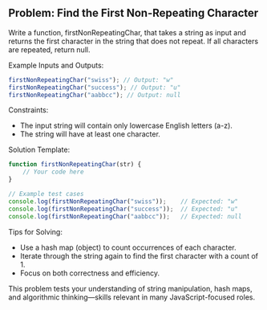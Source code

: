 ## Problem: Find the First Non-Repeating Character

Write a function, firstNonRepeatingChar, that takes a string as input and returns the first character in the string that does not repeat. If all characters are repeated, return null.

Example Inputs and Outputs:
```javascript
firstNonRepeatingChar("swiss"); // Output: "w"
firstNonRepeatingChar("success"); // Output: "u"
firstNonRepeatingChar("aabbcc"); // Output: null
```

Constraints:
- The input string will contain only lowercase English letters (a-z).
- The string will have at least one character.

Solution Template:

```javascript
function firstNonRepeatingChar(str) {
    // Your code here
}

// Example test cases
console.log(firstNonRepeatingChar("swiss"));    // Expected: "w"
console.log(firstNonRepeatingChar("success"));  // Expected: "u"
console.log(firstNonRepeatingChar("aabbcc"));   // Expected: null
```

Tips for Solving:
- Use a hash map (object) to count occurrences of each character.
- Iterate through the string again to find the first character with a count of 1.
- Focus on both correctness and efficiency.

This problem tests your understanding of string manipulation, hash maps, and algorithmic thinking—skills relevant in many JavaScript-focused roles.
